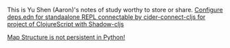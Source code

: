 This is Yu Shen (Aaron)'s notes of study worthy to store or share.
[Configure deps.edn for standaalone REPL connectable by cider-connect-cljs for project of ClojureScript with Shadow-cljs](./20210529164328-deps_edn_for_clojurescirpt_shadow_cljs_be_connectable_with_cider_connect_cljs.md)

[Map Structure is not persistent in Python!](./map-structure-not-persistent.md)
